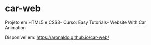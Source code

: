# car-web
Projeto em HTML5 e CSS3- Curso: Easy Tutorials- Website With Car Animation

Disponível em: https://aronaldo.github.io/car-web/
